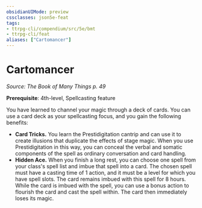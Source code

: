 ```yaml
---
obsidianUIMode: preview
cssclasses: json5e-feat
tags:
- ttrpg-cli/compendium/src/5e/bmt
- ttrpg-cli/feat
aliases: ["Cartomancer"]
---
```

# Cartomancer
*Source: The Book of Many Things p. 49*  

**Prerequisite**: 4th-level, Spellcasting feature

You have learned to channel your magic through a deck of cards. You can use a card deck as your spellcasting focus, and you gain the following benefits:

- **Card Tricks.** You learn the Prestidigitation cantrip and can use it to create illusions that duplicate the effects of stage magic. When you use Prestidigitation in this way, you can conceal the verbal and somatic components of the spell as ordinary conversation and card handling.  
- **Hidden Ace.** When you finish a long rest, you can choose one spell from your class's spell list and imbue that spell into a card. The chosen spell must have a casting time of 1 action, and it must be a level for which you have spell slots. The card remains imbued with this spell for 8 hours. While the card is imbued with the spell, you can use a bonus action to flourish the card and cast the spell within. The card then immediately loses its magic.